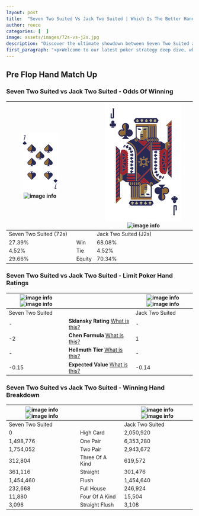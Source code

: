 ```yaml
---
layout: post
title:  "Seven Two Suited Vs Jack Two Suited | Which Is The Better Hand In Poker? A Complete Guide"
author: reece
categories: [  ]
image: assets/images/72s-vs-j2s.jpg
description: "Discover the ultimate showdown between Seven Two Suited and Jack Two Suited in poker! Uncover the odds, strategies, and scenarios where one hand triumphs over the other. Get ready to up your poker game with this thrilling analysis."
first_paragraph: "<p>Welcome to our latest poker strategy deep dive, where we're pitting two distinct hands against each other in a high-stakes showdown: Seven Two Suited vs Jack Two Suited.</p><p>In the dynamic world of poker, every decision counts, and knowing which hand holds the upper hand is key to your success at the table.</p><p>In this article, we'll dissect these two hands, explore the scenarios where one dominates the other, and equip you with the knowledge to make strategic choices that can tip the odds in your favor.</p><p>Get ready to unravel the intriguing dynamics of these poker hands and elevate your game to new heights.</p>"
---
```




[comment]: # (sp0)

## Pre Flop Hand Match Up

<div class="table hand-ratings" markdown="1"> 



### Seven Two Suited vs Jack Two Suited - Odds Of Winning


    
| ![image info](assets/images/hand1/7.png) ![image info](assets/images/hand1/2s.png) |  | ![image info](assets/images/hand2/J.png) ![image info](assets/images/hand2/2s.png) |
| -------- | -------- | -------- |
| Seven Two Suited (72s) |  | Jack Two Suited (J2s) |
| 27.39% | Win | 68.08% |
| 4.52% | Tie | 4.52% |
| 29.66% | Equity | 70.34% |




[comment]: # (sp1)



### Seven Two Suited vs Jack Two Suited - Limit Poker Hand Ratings


    
| ![image info](https://www.riverpairs.com/assets/images/hand1/7.png) ![image info](https://www.riverpairs.com/assets/images/hand1/2s.png) |  | ![image info](https://www.riverpairs.com/assets/images/hand2/J.png) ![image info](https://www.riverpairs.com/assets/images/hand2/2s.png) |
| -------- | -------- | -------- |
| Seven Two Suited |  | Jack Two Suited |
| - | **Sklansky Rating** [What is this?](/sklansky-rating-explained) | - |
| -2 | **Chen Formula** [What is this?](/chen-formula-explained) | 1 |
| - | **Hellmuth Tier** [What is this?](/Hellmuth-tier-explained) | - |
| -0.15 | **Expected Value** [What is this?](/expected-value-explained) | -0.14 |




[comment]: # (sp2)



### Seven Two Suited vs Jack Two Suited - Winning Hand Breakdown


    
| ![image info](https://www.riverpairs.com/assets/images/hand1/7.png) ![image info](https://www.riverpairs.com/assets/images/hand1/2s.png) |  | ![image info](https://www.riverpairs.com/assets/images/hand2/J.png) ![image info](https://www.riverpairs.com/assets/images/hand2/2s.png) |
| -------- | -------- | -------- |
| Seven Two Suited |  | Jack Two Suited |
| 0 | High Card | 2,050,920 |
| 1,498,776 | One Pair | 6,353,280 |
| 1,754,052 | Two Pair | 2,943,672 |
| 312,804 | Three Of A Kind | 619,572 |
| 361,116 | Straight | 301,476 |
| 1,454,460 | Flush | 1,454,640 |
| 232,668 | Full House | 246,924 |
| 11,880 | Four Of A Kind | 15,504 |
| 3,096 | Straight Flush | 3,108 |




[comment]: # (sp3)



</div>

[comment]: # (sp4)



[comment]: # (sp5)


